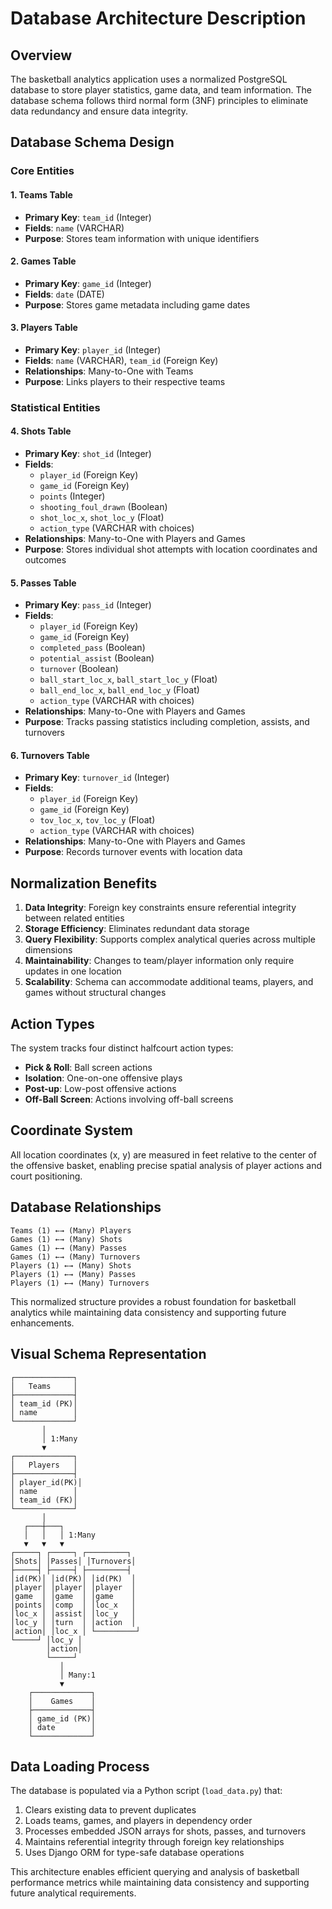# Database Architecture Description

## Overview
The basketball analytics application uses a normalized PostgreSQL database to store player statistics, game data, and team information. The database schema follows third normal form (3NF) principles to eliminate data redundancy and ensure data integrity.

## Database Schema Design

### Core Entities

#### 1. Teams Table
- **Primary Key**: `team_id` (Integer)
- **Fields**: `name` (VARCHAR)
- **Purpose**: Stores team information with unique identifiers

#### 2. Games Table  
- **Primary Key**: `game_id` (Integer)
- **Fields**: `date` (DATE)
- **Purpose**: Stores game metadata including game dates

#### 3. Players Table
- **Primary Key**: `player_id` (Integer)
- **Fields**: `name` (VARCHAR), `team_id` (Foreign Key)
- **Relationships**: Many-to-One with Teams
- **Purpose**: Links players to their respective teams

### Statistical Entities

#### 4. Shots Table
- **Primary Key**: `shot_id` (Integer)
- **Fields**: 
  - `player_id` (Foreign Key)
  - `game_id` (Foreign Key)
  - `points` (Integer)
  - `shooting_foul_drawn` (Boolean)
  - `shot_loc_x`, `shot_loc_y` (Float)
  - `action_type` (VARCHAR with choices)
- **Relationships**: Many-to-One with Players and Games
- **Purpose**: Stores individual shot attempts with location coordinates and outcomes

#### 5. Passes Table
- **Primary Key**: `pass_id` (Integer)
- **Fields**:
  - `player_id` (Foreign Key)
  - `game_id` (Foreign Key)
  - `completed_pass` (Boolean)
  - `potential_assist` (Boolean)
  - `turnover` (Boolean)
  - `ball_start_loc_x`, `ball_start_loc_y` (Float)
  - `ball_end_loc_x`, `ball_end_loc_y` (Float)
  - `action_type` (VARCHAR with choices)
- **Relationships**: Many-to-One with Players and Games
- **Purpose**: Tracks passing statistics including completion, assists, and turnovers

#### 6. Turnovers Table
- **Primary Key**: `turnover_id` (Integer)
- **Fields**:
  - `player_id` (Foreign Key)
  - `game_id` (Foreign Key)
  - `tov_loc_x`, `tov_loc_y` (Float)
  - `action_type` (VARCHAR with choices)
- **Relationships**: Many-to-One with Players and Games
- **Purpose**: Records turnover events with location data

## Normalization Benefits

1. **Data Integrity**: Foreign key constraints ensure referential integrity between related entities
2. **Storage Efficiency**: Eliminates redundant data storage
3. **Query Flexibility**: Supports complex analytical queries across multiple dimensions
4. **Maintainability**: Changes to team/player information only require updates in one location
5. **Scalability**: Schema can accommodate additional teams, players, and games without structural changes

## Action Types
The system tracks four distinct halfcourt action types:
- **Pick & Roll**: Ball screen actions
- **Isolation**: One-on-one offensive plays  
- **Post-up**: Low-post offensive actions
- **Off-Ball Screen**: Actions involving off-ball screens

## Coordinate System
All location coordinates (x, y) are measured in feet relative to the center of the offensive basket, enabling precise spatial analysis of player actions and court positioning.

## Database Relationships
```
Teams (1) ←→ (Many) Players
Games (1) ←→ (Many) Shots
Games (1) ←→ (Many) Passes  
Games (1) ←→ (Many) Turnovers
Players (1) ←→ (Many) Shots
Players (1) ←→ (Many) Passes
Players (1) ←→ (Many) Turnovers
```

This normalized structure provides a robust foundation for basketball analytics while maintaining data consistency and supporting future enhancements.

## Visual Schema Representation

```
┌─────────────┐
│   Teams     │
├─────────────┤
│ team_id (PK)│
│ name        │
└─────────────┘
       │
       │ 1:Many
       ▼
┌─────────────┐
│   Players   │
├─────────────┤
│ player_id(PK)│
│ name        │
│ team_id (FK)│
└─────────────┘
       │
   ┌───┼───┐
   │   │   │ 1:Many
   ▼   ▼   ▼
┌─────┐ ┌─────┐ ┌─────────┐
│Shots│ │Passes│ │Turnovers│
├─────┤ ├─────┤ ├─────────┤
│id(PK)│ │id(PK)│ │id(PK)  │
│player│ │player│ │player  │
│game  │ │game  │ │game    │
│points│ │comp  │ │loc_x   │
│loc_x │ │assist│ │loc_y   │
│loc_y │ │turn  │ │action  │
│action│ │loc_x │ └─────────┘
└─────┘ │loc_y │
        │action│
        └─────┘
           │
           │ Many:1
           ▼
    ┌─────────────┐
    │    Games    │
    ├─────────────┤
    │ game_id (PK)│
    │ date        │
    └─────────────┘
```

## Data Loading Process
The database is populated via a Python script (`load_data.py`) that:
1. Clears existing data to prevent duplicates
2. Loads teams, games, and players in dependency order
3. Processes embedded JSON arrays for shots, passes, and turnovers
4. Maintains referential integrity through foreign key relationships
5. Uses Django ORM for type-safe database operations

This architecture enables efficient querying and analysis of basketball performance metrics while maintaining data consistency and supporting future analytical requirements.
